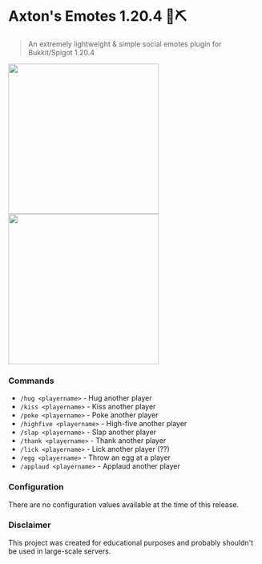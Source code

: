 # Axton's Emotes 1.20.4 💭⛏
> An extremely lightweight & simple social emotes plugin for Bukkit/Spigot 1.20.4
<img width="300" src="https://github.com/axtonprice/axtons-emotes/assets/37771600/cb218cd7-80af-4241-ba33-e18800b4df1d">
<img width="300" src="https://github.com/axtonprice/axtons-emotes/assets/37771600/5884fbf1-54bd-4093-808a-e7fb910650c3">

### Commands
- `/hug <playername>` - Hug another player
- `/kiss <playername>` - Kiss another player
- `/poke <playername>` - Poke another player
- `/highfive <playername>` - High-five another player
- `/slap <playername>` - Slap another player
- `/thank <playername>` - Thank another player
- `/lick <playername>` - Lick another player (??)
- `/egg <playername>` - Throw an egg at a player
- `/applaud <playername>` - Applaud another player

### Configuration
There are no configuration values available at the time of this release.

### Disclaimer
This project was created for educational purposes and probably shouldn't be used in large-scale servers.
